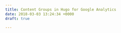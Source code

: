 ```yaml
---
title: Content Groups in Hugo for Google Analytics
date: 2018-03-03 13:24:34 +0000
draft: true

---
```

